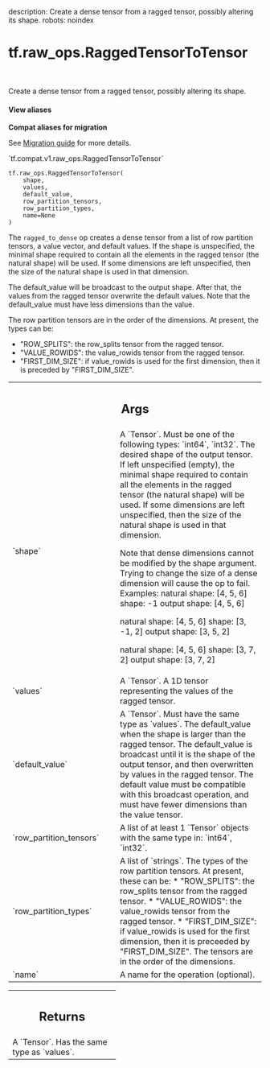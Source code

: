 description: Create a dense tensor from a ragged tensor, possibly altering its shape.
robots: noindex

# tf.raw_ops.RaggedTensorToTensor

<!-- Insert buttons and diff -->

<table class="tfo-notebook-buttons tfo-api nocontent" align="left">

</table>



Create a dense tensor from a ragged tensor, possibly altering its shape.


<section class="expandable">
  <h4 class="showalways">View aliases</h4>
  <p>
<b>Compat aliases for migration</b>
<p>See
<a href="https://www.tensorflow.org/guide/migrate">Migration guide</a> for
more details.</p>
<p>`tf.compat.v1.raw_ops.RaggedTensorToTensor`</p>
</p>
</section>

<pre class="devsite-click-to-copy prettyprint lang-py tfo-signature-link">
<code>tf.raw_ops.RaggedTensorToTensor(
    shape,
    values,
    default_value,
    row_partition_tensors,
    row_partition_types,
    name=None
)
</code></pre>



<!-- Placeholder for "Used in" -->

The `ragged_to_dense` op creates a dense tensor from a list of row partition
tensors, a value vector, and default values. If the shape is unspecified, the
minimal shape required to contain all the elements in the ragged tensor (the
natural shape) will be used. If some dimensions are left unspecified, then the
size of the natural shape is used in that dimension.

The default_value will be broadcast to the output shape. After that, the values
from the ragged tensor overwrite the default values. Note that the default_value
must have less dimensions than the value.

The row partition tensors are in the order of the dimensions.
At present, the types can be:
* "ROW_SPLITS": the row_splits tensor from the ragged tensor.
* "VALUE_ROWIDS": the value_rowids tensor from the ragged tensor.
* "FIRST_DIM_SIZE": if value_rowids is used for the first dimension, then it
  is preceded by "FIRST_DIM_SIZE".

<!-- Tabular view -->
 <table class="responsive fixed orange">
<colgroup><col width="214px"><col></colgroup>
<tr><th colspan="2"><h2 class="add-link">Args</h2></th></tr>

<tr>
<td>
`shape`<a id="shape"></a>
</td>
<td>
A `Tensor`. Must be one of the following types: `int64`, `int32`.
The desired shape of the output tensor. If left unspecified (empty),
the minimal shape required to contain all the elements in the ragged tensor
(the natural shape) will be used. If some dimensions are left unspecified, then
the size of the natural shape is used in that dimension.

Note that dense dimensions cannot be modified by the shape argument. Trying to
change the size of a dense dimension will cause the op to fail.
Examples:
natural shape: [4, 5, 6]
shape: -1
output shape: [4, 5, 6]

natural shape: [4, 5, 6]
shape: [3, -1, 2]
output shape: [3, 5, 2]

natural shape: [4, 5, 6]
shape: [3, 7, 2]
output shape: [3, 7, 2]
</td>
</tr><tr>
<td>
`values`<a id="values"></a>
</td>
<td>
A `Tensor`.
A 1D tensor representing the values of the ragged tensor.
</td>
</tr><tr>
<td>
`default_value`<a id="default_value"></a>
</td>
<td>
A `Tensor`. Must have the same type as `values`.
The default_value when the shape is larger than the ragged tensor. The
default_value is broadcast until it is the shape of the output tensor, and
then overwritten by values in the ragged tensor. The default value must be
compatible with this broadcast operation, and must have fewer dimensions than
the value tensor.
</td>
</tr><tr>
<td>
`row_partition_tensors`<a id="row_partition_tensors"></a>
</td>
<td>
A list of at least 1 `Tensor` objects with the same type in: `int64`, `int32`.
</td>
</tr><tr>
<td>
`row_partition_types`<a id="row_partition_types"></a>
</td>
<td>
A list of `strings`.
The types of the row partition tensors. At present, these can be:
* "ROW_SPLITS": the row_splits tensor from the ragged tensor.
* "VALUE_ROWIDS": the value_rowids tensor from the ragged tensor.
* "FIRST_DIM_SIZE": if value_rowids is used for the first dimension, then it
  is preceeded by "FIRST_DIM_SIZE".
The tensors are in the order of the dimensions.
</td>
</tr><tr>
<td>
`name`<a id="name"></a>
</td>
<td>
A name for the operation (optional).
</td>
</tr>
</table>



<!-- Tabular view -->
 <table class="responsive fixed orange">
<colgroup><col width="214px"><col></colgroup>
<tr><th colspan="2"><h2 class="add-link">Returns</h2></th></tr>
<tr class="alt">
<td colspan="2">
A `Tensor`. Has the same type as `values`.
</td>
</tr>

</table>

